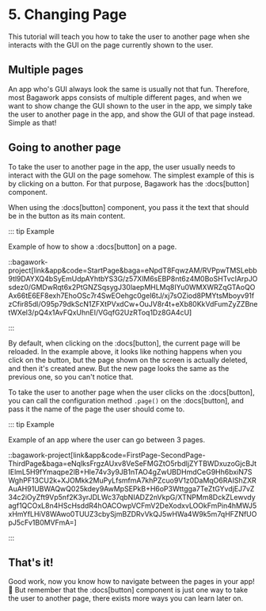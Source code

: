 <script>
	import ViewApp from '$lib/ViewApp.svelte'
</script>

# 5. Changing Page
This tutorial will teach you how to take the user to another page when she interacts with the GUI on the page currently shown to the user.

## Multiple pages
An app who's GUI always look the same is usually not that fun. Therefore, most Bagawork apps consists of multiple different pages, and when we want to show change the GUI shown to the user in the app, we simply take the user to another page in the app, and show the GUI of that page instead. Simple as that!

## Going to another page
To take the user to another page in the app, the user usually needs to interact with the GUI on the page somehow. The simplest example of this is by clicking on a button. For that purpose, Bagawork has the :docs[button] component.

When using the :docs[button] component, you pass it the text that should be in the button as its main content.

::: tip Example

Example of how to show a :docs[button] on a page.

::bagawork-project[link&app&code=StartPage&baga=eNpdT8FqwzAM/RVPpwTMSLebb9tl9DAYXQ4bSyEmUdpAYhtbYS3G/z57XlM6sEBP8nt6z4M0BoSHTvcIArpJOsdez0/GMDwRqt6x2PtGNZSqsygJ30laepMHLMq8IYu0WMXWRZqGTAoQOAx66tE6EF8exh7EhoOSc7r4SwEOehgc0geI6tJ/xj7sOZiod8PMYtsMboyv91fzCfir85dl/O95p79dkScN1ZFXtPVxdCw+OuJV8r4t+eXb80KkVdFumZyZZBnetWXel3/pQ4x1AvFQxUhnEI/VGqfG2UzRToq1Dz8GA4cU]

:::

By default, when clicking on the :docs[button], the current page will be reloaded. In the example above, it looks like nothing happens when you click on the button, but the page shown on the screen is actually deleted, and then it's created anew. But the new page looks the same as the previous one, so you can't notice that.

To take the user to another page when the user clicks on the :docs[button], you can call the configuration method `.page()` on the :docs[button], and pass it the name of the page the user should come to.

::: tip Example

Example of an app where the user can go between 3 pages.

::bagawork-project[link&app&code=FirstPage-SecondPage-ThirdPage&baga=eNqlksFrgzAUxv8VeSeFMGZtO5rbdljZYTBWDxuzoGjcBJtIElmL5H9fYmaqpe2lB+Hle74v3y9JB1nTAO4gZwUBDHmdCeG9Hh6bxiN7SWghPF13CU2k+XJOMkk2MuPyLfsmfmA7khPZcuo9V1z0DaMqO6RAIShZXRAuAH91UBWAQwQ025kdey9AwMpSEPkB+H6oP3Wttgga7TeZtGYvdjEJ7vZ34c2iOyZft9Vp5nf2K3yrJDLWc37qbNIADZ2nVkpG/XTNPMm8DckZLewvdyagf1QCOxL8n4HScHsddR4hOACOwpVCFmV2DeXodxvLOOkFmPin4hMWJ5xHmYfLHiV8WAwo0TUUZ3cbySjmBZDRvVkQJ5wHWa4W9k5m7qHFZNfUOpJ5cFv1B0MVFmA=]

:::

## That's it!
Good work, now you know how to navigate between the pages in your app! 🥳 But remember that the :docs[button] component is just one way to take the user to another page, there exists more ways you can learn later on.